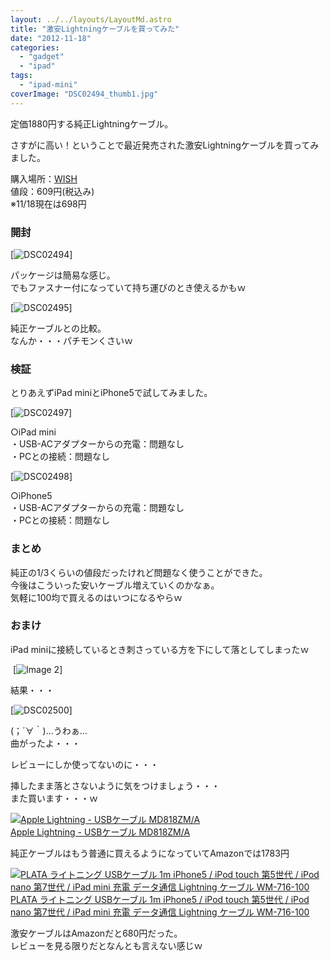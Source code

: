 ```yaml
---
layout: ../../layouts/LayoutMd.astro
title: "激安Lightningケーブルを買ってみた"
date: "2012-11-18"
categories: 
  - "gadget"
  - "ipad"
tags: 
  - "ipad-mini"
coverImage: "DSC02494_thumb1.jpg"
---
```


定価1880円する純正Lightningケーブル。

さすがに高い！ということで最近発売された激安Lightningケーブルを買ってみました。

購入場所：[WISH](http://hb.afl.rakuten.co.jp/hgc/10582ea7.b48255a4.10582ea8.970059d6/?pc=http%3a%2f%2fitem.rakuten.co.jp%2fwishnext%2f1003-95%2f%3fscid%3daf_link_tbl%26scid%3daf_link_txt&m=http%3a%2f%2fm.rakuten.co.jp%2fwishnext%2fn%2f1003-95%3fscid%3daf_link_tbl)  
値段：609円(税込み)  
※11/18現在は698円

### 開封

[![DSC02494](/wp/images/DSC02494_thumb.jpg "DSC02494")]

パッケージは簡易な感じ。  
でもファスナー付になっていて持ち運びのとき使えるかもｗ

[![DSC02495](/wp/images/DSC02495_thumb.jpg "DSC02495")]

純正ケーブルとの比較。  
なんか・・・パチモンくさいｗ

### 検証

とりあえずiPad miniとiPhone5で試してみました。

[![DSC02497](/wp/images/DSC02497_thumb.jpg "DSC02497")]

○iPad mini  
・USB-ACアダプターからの充電：問題なし  
・PCとの接続：問題なし

[![DSC02498](/wp/images/DSC02498_thumb.jpg "DSC02498")]

○iPhone5  
・USB-ACアダプターからの充電：問題なし  
・PCとの接続：問題なし

### まとめ

純正の1/3くらいの値段だったけれど問題なく使うことができた。  
今後はこういった安いケーブル増えていくのかなぁ。  
気軽に100均で買えるのはいつになるやらｗ

### おまけ

iPad miniに接続しているとき刺さっている方を下にして落としてしまったｗ

 [![Image 2](/wp/images/Image-2_thumb.png "Image 2")]

結果・・・

[![DSC02500](/wp/images/DSC02500_thumb.jpg "DSC02500")]

(；´∀｀)…うわぁ…  
曲がったよ・・・

レビューにしか使ってないのに・・・

挿したまま落とさないように気をつけましょう・・・  
また買います・・・ｗ

[![Apple Lightning - USBケーブル MD818ZM/A](/wp/images/31mHt-fd7cL._SL160_.jpg)  
Apple Lightning - USBケーブル MD818ZM/A  
](https://www.amazon.co.jp/exec/obidos/ASIN/B009A3MDWQ/mizuka123-22/ref=nosim)

純正ケーブルはもう普通に買えるようになっていてAmazonでは1783円

[![PLATA ライトニング USBケーブル 1m iPhone5 / iPod touch 第5世代 / iPod nano 第7世代 / iPad mini 充電 データ通信 Lightning ケーブル WM-716-100](/wp/images/31-LjrxEG-L._SL160_.jpg)  
PLATA ライトニング USBケーブル 1m iPhone5 / iPod touch 第5世代 / iPod nano 第7世代 / iPad mini 充電 データ通信 Lightning ケーブル WM-716-100  
](https://www.amazon.co.jp/exec/obidos/ASIN/B009WMYXBO/mizuka123-22/ref=nosim)

激安ケーブルはAmazonだと680円だった。  
レビューを見る限りだとなんとも言えない感じｗ
